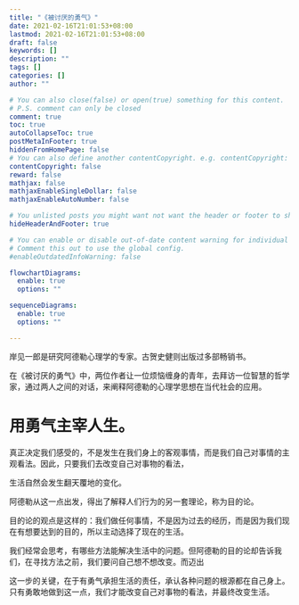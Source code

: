 ```yaml
---
title: "《被讨厌的勇气》"
date: 2021-02-16T21:01:53+08:00
lastmod: 2021-02-16T21:01:53+08:00
draft: false
keywords: []
description: ""
tags: []
categories: []
author: ""

# You can also close(false) or open(true) something for this content.
# P.S. comment can only be closed
comment: true
toc: true
autoCollapseToc: true
postMetaInFooter: true
hiddenFromHomePage: false
# You can also define another contentCopyright. e.g. contentCopyright: "This is another copyright."
contentCopyright: false
reward: false
mathjax: false
mathjaxEnableSingleDollar: false
mathjaxEnableAutoNumber: false

# You unlisted posts you might want not want the header or footer to show
hideHeaderAndFooter: true

# You can enable or disable out-of-date content warning for individual post.
# Comment this out to use the global config.
#enableOutdatedInfoWarning: false

flowchartDiagrams:
  enable: true
  options: ""

sequenceDiagrams: 
  enable: true
  options: ""

---
```


岸见一郎是研究阿德勒心理学的专家。古贺史健则出版过多部畅销书。

在《被讨厌的勇气》中，两位作者让一位烦恼缠身的青年，去拜访一位智慧的哲学家，通过两人之间的对话，来阐释阿德勒的心理学思想在当代社会的应用。  

#  用勇气主宰人生。

  真正决定我们感受的，不是发生在我们身上的客观事情，而是我们自己对事情的主观看法。因此，只要我们去改变自己对事物的看法，  

生活自然会发生翻天覆地的变化。   

阿德勒从这一点出发，得出了解释人们行为的另一套理论，称为目的论。

目的论的观点是这样的：我们做任何事情，不是因为过去的经历，而是因为我们现在有想要达到的目的，所以主动选择了现在的生活。   

我们经常会思考，有哪些方法能解决生活中的问题。但阿德勒的目的论却告诉我们，在寻找方法之前，我们要问自己想不想改变。而迈出

这一步的关键，在于有勇气承担生活的责任，承认各种问题的根源都在自己身上。只有勇敢地做到这一点，我们才能改变自己对事物的看法，并最终改变生活。